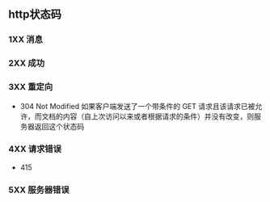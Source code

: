 ## http状态码

### 1XX 消息
### 2XX 成功
### 3XX 重定向
- 304 Not Modified 如果客户端发送了一个带条件的 GET 请求且该请求已被允许，而文档的内容（自上次访问以来或者根据请求的条件）并没有改变，则服务器返回这个状态码
### 4XX 请求错误
- 415 
### 5XX 服务器错误